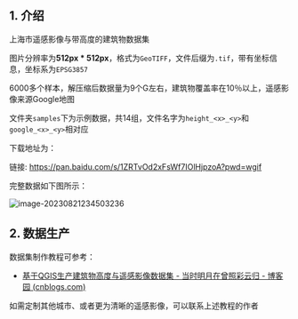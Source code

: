 ## 1. 介绍

上海市遥感影像与带高度的建筑物数据集

图片分辨率为**512px * 512px**，格式为`GeoTIFF`，文件后缀为`.tif`，带有坐标信息，坐标系为`EPSG3857`

6000多个样本，解压缩后数据量为9个G左右，建筑物覆盖率在10％以上，遥感影像来源Google地图

文件夹`samples`下为示例数据，共14组，文件名字为`height_<x>_<y>`和`google_<x>_<y>`相对应

下载地址为：

链接: https://pan.baidu.com/s/1ZRTvOd2xFsWf7IOlHjpzoA?pwd=wgif 

完整数据如下图所示：

![image-20230821234503236](https://s2.loli.net/2023/08/22/lGyBP4ZD5rMOVxE.png)



## 2. 数据生产

数据集制作教程可参考：

- [基于QGIS生产建筑物高度与遥感影像数据集 - 当时明月在曾照彩云归 - 博客园 (cnblogs.com)](https://www.cnblogs.com/jiujiubashiyi/p/17647415.html)

如需定制其他城市、或者更为清晰的遥感影像，可以联系上述教程的作者

